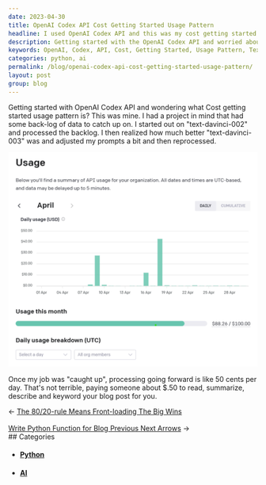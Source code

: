```yaml
---
date: 2023-04-30
title: OpenAI Codex API Cost Getting Started Usage Pattern
headline: I used OpenAI Codex API and this was my cost getting started usage pattern.
description: Getting started with the OpenAI Codex API and worried about cost? Understand the cost pattern of catching up with a backlog, and then costs going down moving forward. Once my job was 'caught up', processing going forward was only 50 cents per day.
keywords: OpenAI, Codex, API, Cost, Getting Started, Usage Pattern, Text-Davinci-002, Text-Davinci-003, Reprocessing, Job, Caught Up, Processing, Summary, Describe, Keyword, Blog Post
categories: python, ai
permalink: /blog/openai-codex-api-cost-getting-started-usage-pattern/
layout: post
group: blog
---
```



Getting started with OpenAI Codex API and wondering what Cost getting started
usage pattern is? This was mine. I had a project in mind that had some back-log
of data to catch up on. I started out on "text-davinci-002" and processed the
backlog. I then realized how much better "text-davinci-003" was and adjusted my
prompts a bit and then reprocessed.

![OpenAI Codex API Cost Getting Started Usage Pattern](/assets/images/OpenAI-Codex-API-Cost-Getting-Started-Usage-Pattern.png)

Once my job was "caught up", processing going forward is like 50 cents per day.
That's not terrible, paying someone about $.50 to read, summarize, describe and
keyword your blog post for you.


<div class="arrow-links"><div class="post-nav-prev"><span class="arrow">&larr;&nbsp;</span><a href="/blog/the-80-20-rule-means-front-loading-the-big-wins/">The 80/20-rule Means Front-loading The Big Wins</a></div> &nbsp; <div class="post-nav-next"><a href="/blog/write-python-function-for-blog-previous-next-arrows/">Write Python Function for Blog Previous Next Arrows</a><span class="arrow">&nbsp;&rarr;</span></div></div>
## Categories

<ul>
<li><h4><a href='/python/'>Python</a></h4></li>
<li><h4><a href='/ai/'>AI</a></h4></li></ul>